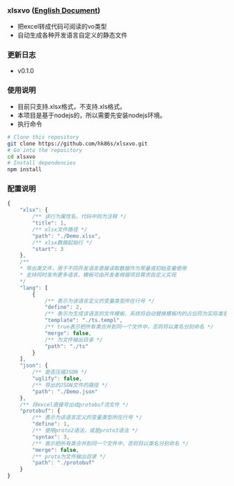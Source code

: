 ### xlsxvo ([English Document](./README_EN.md))
* 把excel转成代码可阅读的vo类型
* 自动生成各种开发语言自定义的静态文件

### 更新日志
* v0.1.0

### 使用说明
* 目前只支持.xlsx格式，不支持.xls格式。
* 本项目是基于nodejs的，所以需要先安装nodejs环境。
* 执行命令
```bash
# Clone this repository
git clone https://github.com/hk86s/xlsxvo.git
# Go into the repository
cd xlsxvo
# Install dependencies
npm install
```

### 配置说明
```javascript
{
    "xlsx": {
        /** 该行为属性名，代码中则为注释 */
        "title": 1,
        /** xlsx文件路径 */
        "path": "./Demo.xlsx",
        /** xlsx数据起始行 */
        "start": 3
    },
    /**
    * 导出类文件，用于不同开发语言直接读取数据作为常量或初始变量使用
    * 支持同时发布更多语言，模板可由开发者根据项目需求自定义实现
    */
    "lang": [
        {
            /** 表示为该语言定义的变量类型所在行号 */
            "define": 2,
            /** 表示为生成该语言的文件模板，系统将自动替换模板内的占位符为实际类名或变量名 */
            "template": "./ts.templ",
            /** true表示把所有类合并到同一个文件中，否则将以类名分别命名 */
            "merge": false,
            /** 为文件输出目录 */
            "path": "./ts"
        }
    ],
    "json": {
        /** 是否压缩JSON */
        "uglify": false,
        /** 导出的JSON文件的路径 */
        "path": "./Demo.json"
    },
    /** 将excel直接导出成protobuf流文件 */
    "protobuf": {
        /** 表示为该语言定义的变量类型所在行号 */
        "define": 1,
        /** 使用proto2语法，或是proto3语法 */
        "syntax": 3,
        /** 表示把所有类合并到同一个文件中，否则将以类名分别命名 */
        "merge": false,
        /** proto为文件输出目录 */
        "path": "./protobuf"
    }
}
```